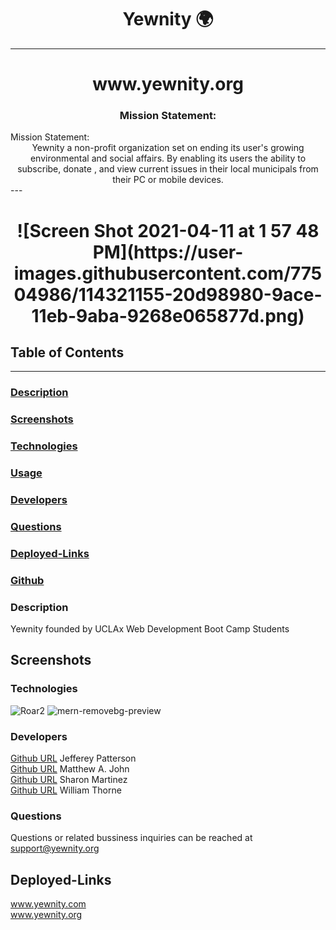 <h1 align ="center">Yewnity 🌍</h1>

---

<h1 align ="center">www.yewnity.org</h1>

<h3 align ="center">Mission Statement:</h1>Mission Statement:</h3>
<center align ="center">Yewnity a non-profit organization set on ending its user's growing environmental and social affairs. By enabling its users the ability to subscribe, donate , and view current issues in their local municipals from their PC or mobile devices.</center>
---





<h1 align ="center">![Screen Shot 2021-04-11 at 1 57 48 PM](https://user-images.githubusercontent.com/77504986/114321155-20d98980-9ace-11eb-9aba-9268e065877d.png)</h1>



## Table of Contents
---

### [Description](#description)

### [Screenshots](#screenshots)

### [Technologies](#technologies)

### [Usage](#usage)

### [Developers](#developers)

### [Questions](#questions)

### [Deployed-Links](#Deployed-Links)

### [Github](#github)



### <a name="Description"></a>Description
Yewnity founded by UCLAx Web Development Boot Camp Students

## Screenshots





### <a name="Technologies"></a>Technologies
![Roar2](https://user-images.githubusercontent.com/77504986/114322314-47022800-9ad4-11eb-9076-2ce9acb72eaf.png)
![mern-removebg-preview](https://user-images.githubusercontent.com/77504986/114322301-3b166600-9ad4-11eb-931b-dd5cce7d9317.png)




### <a name="Developers"></a>Developers
[Github URL](https://github.com/jpatterson933) Jefferey Patterson
<br>
[Github URL](https://github.com/MattJ900) Matthew A. John
<br>
[Github URL](https://github.com/Sharon1106) Sharon Martinez
<br>
[Github URL](https://github.com/IdFightGandhi) William Thorne


### <a name="Questions"></a>Questions
Questions or related bussiness inquiries can be reached at support@yewnity.org

## Deployed-Links
www.yewnity.com
<br>
www.yewnity.org
